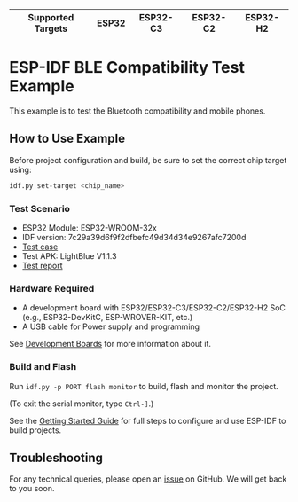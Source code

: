 | Supported Targets | ESP32 | ESP32-C3 | ESP32-C2 | ESP32-H2 |
| ----------------- | ----- | -------- | -------- | -------- |

# ESP-IDF BLE Compatibility Test Example

This example is to test the Bluetooth compatibility and mobile phones.

## How to Use Example

Before project configuration and build, be sure to set the correct chip target using:

```bash
idf.py set-target <chip_name>
```

### Test Scenario

* ESP32 Module:	ESP32-WROOM-32x
* IDF version: 7c29a39d6f9f2dfbefc49d34d34e9267afc7200d
* [Test case](https://github.com/espressif/esp-idf/blob/master/examples/bluetooth/bluedroid/ble/ble_compatibility_test/ble_compatibility_test_case.md)
* Test APK: LightBlue V1.1.3
* [Test report](https://github.com/espressif/esp-idf/blob/master/examples/bluetooth/bluedroid/ble/ble_compatibility_test/esp_ble_compatibility_test_report.md)

### Hardware Required

* A development board with ESP32/ESP32-C3/ESP32-C2/ESP32-H2 SoC (e.g., ESP32-DevKitC, ESP-WROVER-KIT, etc.)
* A USB cable for Power supply and programming

See [Development Boards](https://www.espressif.com/en/products/devkits) for more information about it.

### Build and Flash

Run `idf.py -p PORT flash monitor` to build, flash and monitor the project.

(To exit the serial monitor, type ``Ctrl-]``.)

See the [Getting Started Guide](https://idf.espressif.com/) for full steps to configure and use ESP-IDF to build projects.

## Troubleshooting

For any technical queries, please open an [issue](https://github.com/espressif/esp-idf/issues) on GitHub. We will get back to you soon.
